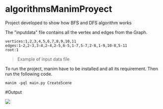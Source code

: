 # algorithmsManimProyect

Project developed to show how BFS and DFS algorithm works

The "inputdata" file contains all the vertex and edges from the Graph.

	vertices:1,2,3,4,5,6,7,8,9,10,11
	edges:1-2,2-3,3-4,2-4,2-5,6-5,1-7,5-7,2-8,1-9,10-8,5-11
	root:1

>Example of input data file

To run the project, manim have to be installed and all its requirement. Then run the following code.

	manim -pql main.py CreateScene

#Output

![](https://github.com/IsaiasPachecoIPN/algorithmsManimProyect/blob/main/BFS_res.gif)

